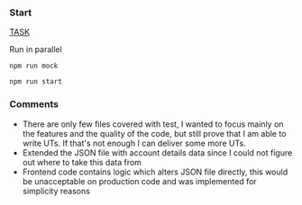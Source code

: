 ### Start

[TASK](https://github.com/jedrzejiwanicki/bb-recruitment-task)

Run in parallel

`npm run mock`

`npm run start`

### Comments

- There are only few files covered with test, I wanted to focus mainly on the features and the quality of the code, but still prove that I am able to write UTs.
If that's not enough I can deliver some more UTs.
- Extended the JSON file with account details data since I could not figure out where to take this data from
- Frontend code contains logic which alters JSON file directly, this would be unacceptable on production code and
was implemented for simplicity reasons
